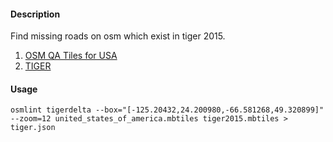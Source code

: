 #### Description

Find missing roads on osm which exist in tiger 2015.

1. [OSM QA Tiles for USA](https://s3.amazonaws.com/mapbox/osm-qa-tiles/latest.country/united_states_of_america.mbtiles.gz)
2. [TIGER](https://s3.amazonaws.com/mapbox/tile-reduce-watchbot/mbtiles/tiger2015.mbtiles)


#### Usage

```
osmlint tigerdelta --box="[-125.20432,24.200980,-66.581268,49.320899]" --zoom=12 united_states_of_america.mbtiles tiger2015.mbtiles > tiger.json
```
